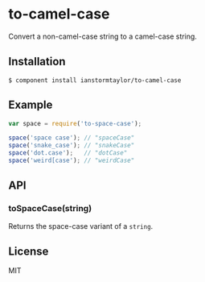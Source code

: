# to-camel-case

  Convert a non-camel-case string to a camel-case string.

## Installation

    $ component install ianstormtaylor/to-camel-case

## Example

```js
var space = require('to-space-case');

space('space case'); // "spaceCase"
space('snake_case'); // "snakeCase"
space('dot.case');   // "dotCase"
space('weird[case'); // "weirdCase"
```

## API

### toSpaceCase(string)
  
  Returns the space-case variant of a `string`.

## License

  MIT

